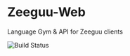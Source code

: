 # Zeeguu-Web
Language Gym &amp; API for Zeeguu clients 

![Build Status](https://travis-ci.org/mircealungu/Zeeguu-Web.svg?branch=master)
